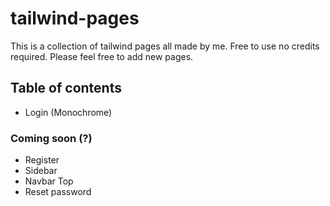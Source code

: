 # tailwind-pages
This is a collection of tailwind pages all made by me. Free to use no credits required. Please feel free to add new pages. 

## Table of contents
- Login (Monochrome)

### Coming soon (?)
- Register
- Sidebar
- Navbar Top
- Reset password